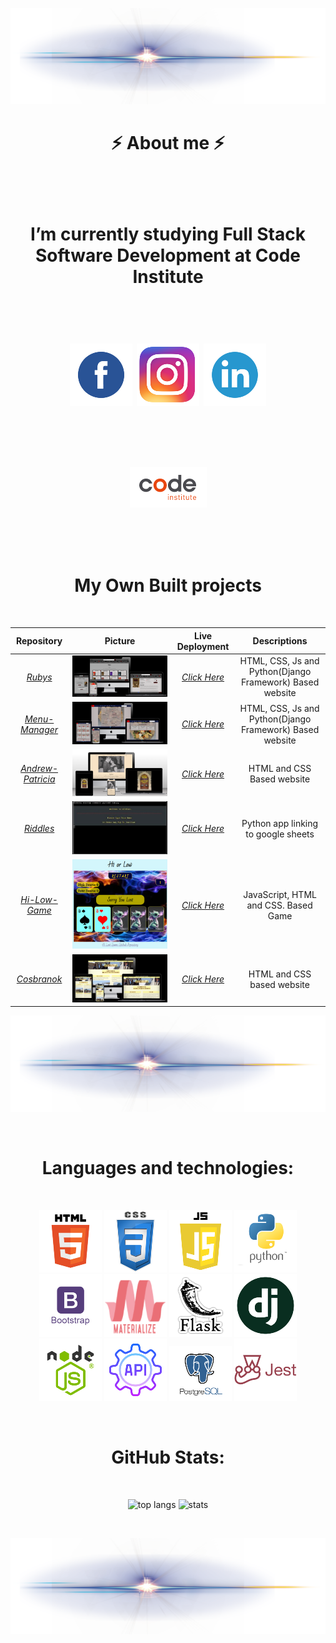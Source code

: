 
<p align="center">
  <img src="images/line.png">
</p>

<h1 align="center">
  ⚡  About me  ⚡
<h1>

<br>

<p align="center">
  I’m currently studying Full Stack Software Development at Code Institute
</p>

<br>

<p align="center">
  <a herf="https://www.facebook.com/andrew.croshaw.90"><img src="images/facebook.png" alt="Facebook"></a>
  <a herf="https://www.instagram.com/andrew.croshaw/"><img src="images/instagram.png" alt="Instagram"></a>
  <a herf="https://www.linkedin.com/in/andrew-croshaw-b936a8259/"><img src="images/linkedin.png" alt="linkedin"></a?>
</p>

<br>

<p align="center">
  <a herf="https://codeinstitute.net/ie/"><img src="images/code-logo.png" alt="Facebook"></a>
</p>

<br>

<h1 align="center">
  My Own Built projects
</h1>


<br>


| Repository     | Picture      |   Live Deployment  | Descriptions |
| :--------:     |    :----------:  |  :--------: | :-------------: |
|[_Rubys_](https://github.com/A-Croshaw/Rubys-23)|![Mock-up-Image](images/mockup4.png)|[_Click Here_](https://rubys-97a7171770c1.herokuapp.com/)|HTML, CSS, Js and Python(Django Framework) Based website|
|[_Menu-Manager_](https://github.com/A-Croshaw/Menu_Manager)|![Mock-up-Image](images/mockup3.png)|[_Click Here_](https://menu-manager-32aec1a9f4d5.herokuapp.com/)|HTML, CSS, Js and Python(Django Framework) Based website|
|[_Andrew-Patricia_](https://github.com/A-Croshaw/Andrew-Patricia)|![Mock-up-Image](images/mockup2.png)|[_Click Here_](https://a-croshaw.github.io/Andrew-Patricia/)|HTML and CSS Based website|
|[_Riddles_](https://github.com/A-Croshaw/Riddles)|![Game](images/game-gif.jpg)|[_Click Here_](https://ac-riddles.herokuapp.com/)|Python app linking to google sheets|
|[_Hi-Low-Game_](https://github.com/A-Croshaw/hi-low-game)|![Game](images/Game.png)|[_Click Here_](https://a-croshaw.github.io/hi-low-game/)| JavaScript, HTML and CSS. Based Game |
|[_Cosbranok_](https://github.com/A-Croshaw/cosbranok)|![Mock-up-Image](images/mockup1.png)|[_Click Here_](https://a-croshaw.github.io/cosbranok/)|HTML and CSS based website|


<p align="center">
  <img src="images/line.png">
</p>

<br>

<h1 align="center">
  Languages and technologies:
</h1>

<br>

<p align="center">
  <img src="images/html.png" alt="HTML 5">
  <img src="images/css.png" alt="CSS 3">
  <img src="images/js.png" alt="JavaScript 5">
  <img src="images/python.png" alt="Python">
  <img src="images/bootstrap.png" alt="Bootstrap">
  <img src="images/Materialize.png" alt="Materialize">
  <img src="images/flask.png" alt="Flask">
  <img src="images/django.png" alt="django">
  <img src="images/node.png" alt="node">
  <img src="images/api.png" alt="api">
  <img src="images/PostgreSql.png" alt="PostgreSql">
  <img src="images/jest.png" alt="jest">
</p>

<br>

<h1 align="center">
  GitHub Stats:
</h1>

<br>

<p align="center">
  <img width="" height="150" src="https://github-readme-stats.vercel.app/api/top-langs/?username=A-Croshaw&layout=compact&theme=transparent" alt="top langs">
   <img width="" height="150" src="https://github-readme-stats.vercel.app/api?username=A-Croshaw&show_icons=true&theme=transparent"  alt="stats">
</p>

<br>

<p align="center">
  <img src="images/line.png">
</p>

<br>


 


<!--
Here are some ideas to get you started:

- 🔭 I’m currently working on ...

- 👯 I’m looking to collaborate on ...
- 🤔 I’m looking for help with ...
- 💬 Ask me about ...
- 📫 How to reach me: ...
- 😄 Pronouns: ...
- ⚡ Fun fact: ...
- 📫 

-->

